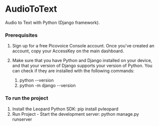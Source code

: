 # AudioToText
Audio to Text with Python (Django framework).


### Prerequisites

1. Sign up for a free Picovoice Console account. Once you've created an account, copy your AccessKey on the main dashboard.

2. Make sure that you have Python and Django installed on your device, and that your version of Django supports your version of Python. You can check if they are installed with the following commands:
    1. python --version
    2. python -m django --version

### To run the project
1.  Install the Leopard Python SDK:  pip install pvleopard
2. Run Project - Start the development server: python manage.py runserver